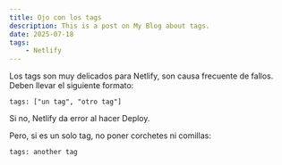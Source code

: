 ```yaml
---
title: Ojo con los tags
description: This is a post on My Blog about tags.
date: 2025-07-18
tags: 
	- Netlify
---
```


Los tags son muy delicados para Netlify, son causa frecuente de fallos. Deben llevar el siguiente formato:

```
tags: ["un tag", "otro tag"]
```

Si no, Netlify da error al hacer Deploy.

Pero, si es un solo tag, no poner corchetes ni comillas:

```
tags: another tag
```
